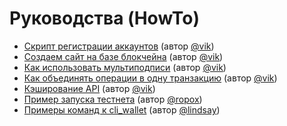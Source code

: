 # Руководства \(HowTo\)

* [Скрипт регистрации аккаунтов](registration-service.md) \(автор [@vik](https://golos.id/@vik)\)
* [Создаем сайт на базе блокчейна](https://golos.id/ru--golos/@vik/sozdaem-sobstvennyi-sait-na-baze-blockchain-golosa-za-30-minut) \(автор [@vik](https://golos.id/@vik)\)
* [Как использовать мультиподписи](multisig.md) \(автор [@vik](https://golos.id/@vik)\)
* [Как объединять операции в одну транзакцию](ops-merging.md) \(автор [@vik](https://golos.id/@vik)\)
* [Кэширование API](https://golos.id/ru--golos/@vik/zapusk-mnozhestva-mnogopotochnykh-zhivykh-skriptov-na-odnoi-node-reshenie-dlya-mashtabiruemosti-botov-golosa) \(автор [@vik](https://golos.id/@vik)\)
* [Пример запуска тестнета](testnet.md) \(автор [@ropox](https://golos.id/@ropox)\)
* [Примеры команд к cli\_wallet](https://golos.id/ru--golos/@lindsay/dlya-delegatov-i-derzhatelei-nod-rabochie-komandy-i-metody-cliwallet) \(автор [@lindsay](https://golos.id/@lindsay)\)

